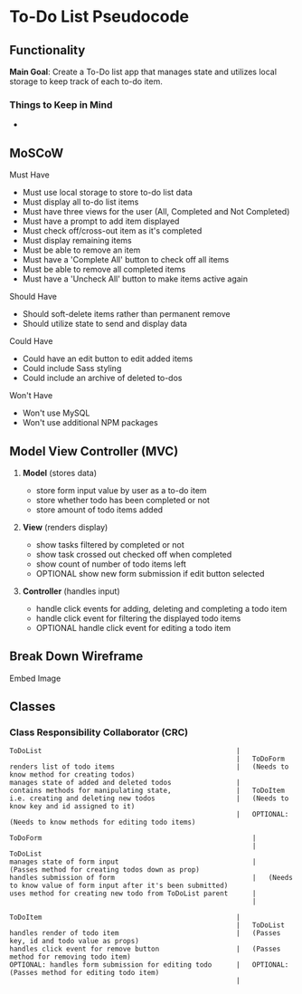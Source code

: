 # To-Do List Pseudocode
## Functionality
**Main Goal**: Create a To-Do list app that manages state and utilizes local storage to keep track of each to-do item.

### Things to Keep in Mind
- 

## MoSCoW
Must Have
- Must use local storage to store to-do list data
- Must display all to-do list items
- Must have three views for the user (All, Completed and Not Completed)
- Must have a prompt to add item displayed
- Must check off/cross-out item as it's completed
- Must display remaining items
- Must be able to remove an item
- Must have a 'Complete All' button to check off all items
- Must be able to remove all completed items
- Must have a 'Uncheck All' button to make items active again

Should Have
- Should soft-delete items rather than permanent remove
- Should utilize state to send and display data

Could Have
- Could have an edit button to edit added items
- Could include Sass styling
- Could include an archive of deleted to-dos

Won't Have
- Won't use MySQL
- Won't use additional NPM packages

## Model View Controller (MVC)
1. **Model** (stores data)
    - store form input value by user as a to-do item
    - store whether todo has been completed or not
    - store amount of todo items added

2. **View** (renders display)
    - show tasks filtered by completed or not
    - show task crossed out checked off when completed
    - show count of number of todo items left
    - OPTIONAL show new form submission if edit button selected

3. **Controller** (handles input)
    - handle click events for adding, deleting and completing a todo item
    - handle click event for filtering the displayed todo items
    - OPTIONAL handle click event for editing a todo item

## Break Down Wireframe
Embed Image


## Classes
### Class Responsibility Collaborator (CRC)
```
ToDoList                                                |
                                                        |   ToDoForm
renders list of todo items                              |   (Needs to know method for creating todos)
manages state of added and deleted todos                |   
contains methods for manipulating state,                |   ToDoItem
i.e. creating and deleting new todos                    |   (Needs to know key and id assigned to it)
                                                        |   OPTIONAL: (Needs to know methods for editing todo items)

```
```
ToDoForm                                                    |                   
                                                            |   ToDoList
manages state of form input                                 |   (Passes method for creating todos down as prop)
handles submission of form                                  |   (Needs to know value of form input after it's been submitted)
uses method for creating new todo from ToDoList parent      |   
                                                            |   

```
```
ToDoItem                                                |                   
                                                        |   ToDoList
handles render of todo item                             |   (Passes key, id and todo value as props)
handles click event for remove button                   |   (Passes method for removing todo item)
OPTIONAL: handles form submission for editing todo      |   OPTIONAL: (Passes method for editing todo item)
                                                        |
```